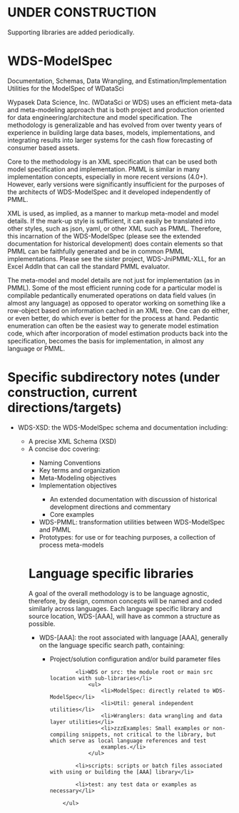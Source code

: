 # UNDER CONSTRUCTION
Supporting libraries are added periodically.

# WDS-ModelSpec
Documentation, Schemas, Data Wrangling, and Estimation/Implementation Utilities for the ModelSpec of WDataSci

Wypasek Data Science, Inc. (WDataSci or WDS) uses an efficient meta-data and meta-modeling approach that is both project and production 
oriented for data engineering/architecture and model specification.  The methodology is generalizable and has evolved from over 
twenty years of experience in building large data bases, models, implementations, and integrating results into
larger systems for the cash flow forecasting of consumer based assets.

Core to the methodology is an XML specification that can be used both model specification and implementation.  PMML 
is similar in many implementation concepts, especially in more recent versions (4.0+).  However, early versions were 
significantly insufficient for the purposes of the architects of WDS-ModelSpec and it developed independently of PMML.  

XML is used, as implied, as a manner to markup meta-model and model details.  If the mark-up style is sufficient, it can easily be translated
into other styles, such as json, yaml, or other XML such as PMML.
Therefore, this incarnation of the WDS-ModelSpec (please see the extended documentation
for historical development) does contain elements so that PMML can be faithfully generated and be in common PMML implementations.
Please see the sister project, WDS-JniPMML-XLL, for an Excel AddIn that can call the standard PMML evaluator.

The meta-model and model details are not just for implementation (as in PMML).  Some of the most efficient running code for a 
particular model is compilable pedantically enumerated operations on data field values (in almost any language) as opposed to 
operator working on something like a row-object based on information cached in an XML tree.  One can do either, or even better, 
do which ever is better for the process at hand.   Pedantic enumeration can often be the easiest way to generate model estimation 
code, which after incorporation of model estimation products back into the specification, becomes the basis for implementation, 
in almost any language or PMML.

# Specific subdirectory notes (under construction, current directions/targets)
<ul>
    <li>WDS-XSD: the WDS-ModelSpec schema and documentation including:</li>
                <ul>
                    <li>A precise XML Schema (XSD)</li>
                    <li>A concise doc covering:</li>
                        <ul>
                            <li>Naming Conventions</li>
                            <li>Key terms and organization</li>
                            <li>Meta-Modeling objectives</li>
                            <li>Implementation objectives</li>
                        <ul>
                    <li>An extended documentation with discussion of historical development directions and commentary</li>
                    <li>Core examples</li>
                </ul>
    <li>WDS-PMML: transformation utilities between WDS-ModelSpec and PMML</li>
    <li>Prototypes: for use or for teaching purposes, a collection of process meta-models</li>
</ul>


# Language specific libraries
A goal of the overall methodology is to be language agnostic, therefore, by design, common concepts will be named and coded similarly 
across languages.  Each language specific library and source location, WDS-[AAA], will have as common a structure as possible.
<ul>
    <li>WDS-[AAA]: the root associated with language [AAA], generally on the language specific search path, containing:</li>
        <ul>
            <li>Project/solution configuration and/or build parameter files</li>

            <li>WDS or src: the module root or main src location with sub-libraries</li>
                <ul>
                    <li>ModelSpec: directly related to WDS-ModelSpec</li>
                    <li>Util: general independent utilities</li>
                    <li>Wranglers: data wrangling and data layer utilities</li>
                    <li>zzzExamples: Small examples or non-compiling snippets, not critical to the library, but which serve as local language references and test
                    examples.</li>
                </ul>

            <li>scripts: scripts or batch files associated with using or building the [AAA] library</li>

            <li>test: any test data or examples as necessary</li>

        </ul>
</ul>





